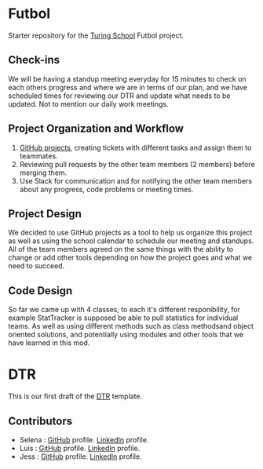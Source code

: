 # Futbol

Starter repository for the [Turing School](https://turing.io/) Futbol project.

## Check-ins

We will be having a standup meeting everyday for 15 minutes to check on each others progress and where we are in terms of our plan, and 
we have scheduled times for reviewing our DTR and update what needs to be updated. Not to mention our daily work meetings.

## Project Organization and Workflow
1. [GitHub projects](https://github.com/users/Selena730/projects/1/views/1), creating tickets with different tasks and assign them to teammates.
2. Reviewing pull requests by the other team members (2 members) before merging them.
3. Use Slack for communication and for notifying the other team members about any progress, code problems or meeting times.

## Project Design
We decided to use GitHub projects as a tool to help us organize this project as well as using the school calendar to schedule our meeting
and standups. All of the team members agreed on the same things with the ability to change or add other tools depending on how the project
goes and what we need to succeed.

## Code Design 
So far we came up with 4 classes, to each it's different responibility, for example StatTracker is supposed be able to pull statistics for individual teams. As well as using different methods such as class methodsand object oriented solutions, and potentially using modules and other tools that we have learned in this mod.

# DTR
This is our first draft of the [DTR](https://docs.google.com/document/d/1m_vG66OgFbGIfTJ0koJnYsiMf2i6kMHXdGWDgNHCfx8/edit) template.

## Contributors

- Selena : [GitHub](https://github.com/Selena730) profile. [LinkedIn](https://www.linkedin.com/in/selena-hawamdeh-66722b239/) profile.
- Luis : [GitHub](https://github.com/LuisAparicio12) profile. [LinkedIn](https://www.linkedin.com/in/luis-aparicio-319a19261/) profile.
- Jess : [GitHub](https://github.com/kohljd?tab=overview&from=2024-01-01&to=2024-01-09) profile. [LinkedIn](https://www.linkedin.com/in/jessica-kohl-545785113/) profile.